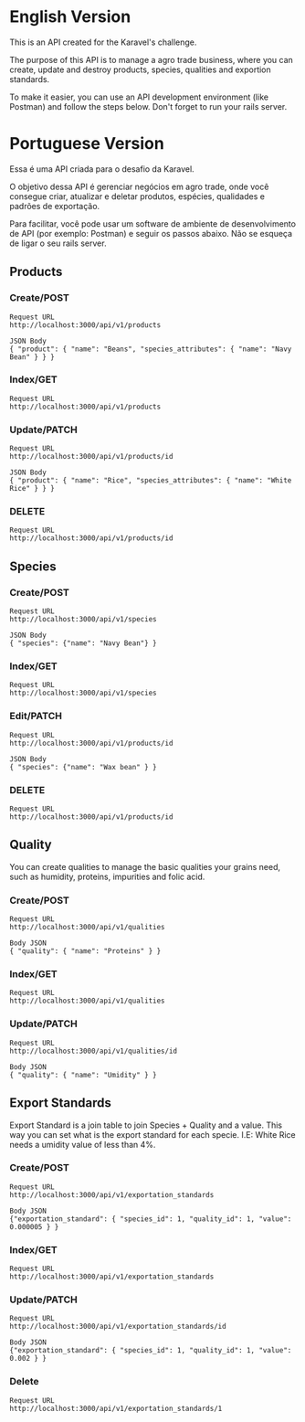 # English Version

This is an API created for the Karavel's challenge. 

The purpose of this API is to manage a agro trade business, where you can create, update and destroy products, species, qualities and exportion standards.

To make it easier, you can use an API development environment (like Postman) and follow the steps below. Don't forget to run your rails server.

# Portuguese Version


Essa é uma API criada para o desafio da Karavel.

O objetivo dessa API é gerenciar negócios em agro trade, onde você consegue criar, atualizar e deletar produtos, espécies, qualidades e padrões de exportação.

Para facilitar, você pode usar um software de ambiente de desenvolvimento de API (por exemplo: Postman) e seguir os passos abaixo. Não se esqueça de ligar o seu rails server.

## Products

### Create/POST

```
Request URL
http://localhost:3000/api/v1/products

JSON Body
{ "product": { "name": "Beans", "species_attributes": { "name": "Navy Bean" } } }
```

### Index/GET

```
Request URL
http://localhost:3000/api/v1/products
```

### Update/PATCH

```
Request URL
http://localhost:3000/api/v1/products/id

JSON Body
{ "product": { "name": "Rice", "species_attributes": { "name": "White Rice" } } }
```

### DELETE
```
Request URL
http://localhost:3000/api/v1/products/id
```

## Species

### Create/POST
```
Request URL
http://localhost:3000/api/v1/species

JSON Body
{ "species": {"name": "Navy Bean"} }
```

### Index/GET

```
Request URL
http://localhost:3000/api/v1/species
```

### Edit/PATCH

```
Request URL
http://localhost:3000/api/v1/products/id

JSON Body
{ "species": {"name": "Wax bean" } }
```

### DELETE

```
Request URL
http://localhost:3000/api/v1/products/id
```

## Quality

You can create qualities to manage the basic qualities your grains need, such as humidity, proteins, impurities and folic acid.

### Create/POST

```
Request URL
http://localhost:3000/api/v1/qualities

Body JSON
{ "quality": { "name": "Proteins" } }
```

### Index/GET

```
Request URL
http://localhost:3000/api/v1/qualities
```

### Update/PATCH

```
Request URL
http://localhost:3000/api/v1/qualities/id

Body JSON
{ "quality": { "name": "Umidity" } }
```

## Export Standards

Export Standard is a join table to join Species + Quality and a value. This way you can set what is the export standard for each specie. I.E: White Rice needs a umidity value of less than 4%.

### Create/POST

```
Request URL
http://localhost:3000/api/v1/exportation_standards

Body JSON
{"exportation_standard": { "species_id": 1, "quality_id": 1, "value": 0.000005 } }
```

### Index/GET

```
Request URL
http://localhost:3000/api/v1/exportation_standards
```

### Update/PATCH

```
Request URL
http://localhost:3000/api/v1/exportation_standards/id

Body JSON
{"exportation_standard": { "species_id": 1, "quality_id": 1, "value": 0.002 } }
```

### Delete

```
Request URL
http://localhost:3000/api/v1/exportation_standards/1
```


